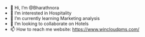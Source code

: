 - 👋 Hi, I’m @Bharathnora
- 👀 I’m interested in Hospitality
- 🌱 I’m currently learning Marketing analysis
- 💞️ I’m looking to collaborate on Hotels
- 📫 How to reach me website: https://www.wincloudpms.com/

<!---
Bharathnora/Bharathnora is a ✨ special ✨ repository because its `README.md` (this file) appears on your GitHub profile.
You can click the Preview link to take a look at your changes.
--->

